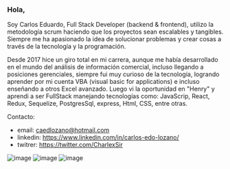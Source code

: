 ### Hola, 

Soy Carlos Eduardo, Full Stack Developer (backend & frontend), utilizo la metodología scrum haciendo que los proyectos sean escalables y tangibles.  Siempre me ha apasionado la idea de solucionar problemas y crear cosas  a través de la tecnología y la programación. 
 
Desde 2017 hice un giro total en mi carrera, aunque me había desarrollado en el mundo del análisis de información comercial, incluso llegando a posiciones gerenciales, siempre fui muy curioso de la tecnología, logrando aprender por mi cuenta VBA (visual basic for applications) e incluso enseñando a otros Excel avanzado. Luego vi la oportunidad en "Henry" y aprendi a ser FullStack manejando tecnologías como: JavaScrip, React, Redux, Sequelize, PostgresSql, express, Html, CSS,  entre otras.


Contacto:
 - email:    caedlozano@hotmail.com
 - linkedin: https://www.linkedin.com/in/carlos-edo-lozano/
 - twitrer:  https://twitter.com/CharlexSir


![image](https://user-images.githubusercontent.com/77077762/122804207-3832b100-d28d-11eb-8422-d2982045dbcb.png)
![image](https://user-images.githubusercontent.com/77077762/122804229-3ff25580-d28d-11eb-861b-2dd88826abcb.png)
![image](https://user-images.githubusercontent.com/77077762/122804311-60baab00-d28d-11eb-9d77-a5034a80a730.png)




